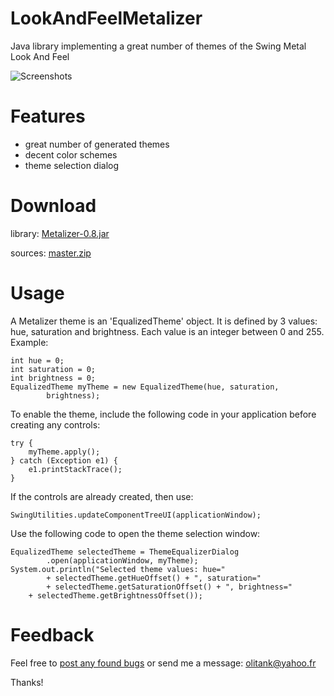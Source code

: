 LookAndFeelMetalizer
====================

Java library implementing a great number of themes of the Swing Metal Look And Feel

![Screenshots](https://raw.github.com/olitank/LookAndFeelMetalizer/master/screenshots/all.png)

Features
========

- great number of generated themes
- decent color schemes
- theme selection dialog

Download
========

library: [Metalizer-0.8.jar](https://raw.github.com/olitank/LookAndFeelMetalizer/master/dist/Metalizer-0.8.jar)

sources: [master.zip](https://github.com/olitank/LookAndFeelMetalizer/archive/master.zip)

Usage
=====


A Metalizer theme is an 'EqualizedTheme' object.
It is defined by 3 values: hue, saturation and brightness.
Each value is an integer between 0 and 255.
Example:

    int hue = 0;
    int saturation = 0;
    int brightness = 0;
    EqualizedTheme myTheme = new EqualizedTheme(hue, saturation,
            brightness);

To enable the theme, 
include the following code in your application
before creating any controls:

    try {
        myTheme.apply();
    } catch (Exception e1) {
        e1.printStackTrace();
    }

If the controls are already created, then use:

    SwingUtilities.updateComponentTreeUI(applicationWindow);
    
Use the following code to
open the theme selection window:

    EqualizedTheme selectedTheme = ThemeEqualizerDialog
            .open(applicationWindow, myTheme);
    System.out.println("Selected theme values: hue="
            + selectedTheme.getHueOffset() + ", saturation="
            + selectedTheme.getSaturationOffset() + ", brightness="
        + selectedTheme.getBrightnessOffset());


Feedback
========

Feel free to [post any found bugs](https://github.com/olitank/LookAndFeelMetalizer/issues) or send me a message: olitank@yahoo.fr

Thanks!
